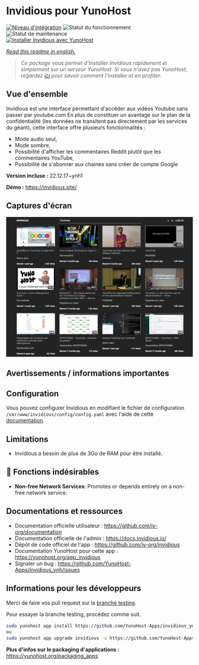 <!--
N.B.: This README was automatically generated by https://github.com/YunoHost/apps/tree/master/tools/README-generator
It shall NOT be edited by hand.
-->

# Invidious pour YunoHost

[![Niveau d'intégration](https://dash.yunohost.org/integration/invidious.svg)](https://dash.yunohost.org/appci/app/invidious) ![Statut du fonctionnement](https://ci-apps.yunohost.org/ci/badges/invidious.status.svg) ![Statut de maintenance](https://ci-apps.yunohost.org/ci/badges/invidious.maintain.svg)  
[![Installer Invidious avec YunoHost](https://install-app.yunohost.org/install-with-yunohost.svg)](https://install-app.yunohost.org/?app=invidious)

*[Read this readme in english.](./README.md)*

> *Ce package vous permet d'installer Invidious rapidement et simplement sur un serveur YunoHost.
Si vous n'avez pas YunoHost, regardez [ici](https://yunohost.org/#/install) pour savoir comment l'installer et en profiter.*

## Vue d'ensemble

Invidious est une interface permettant d'accéder aux vidéos Youtube sans passer par youtube.com
En plus de constituer un avantage sur le plan de la confidentialité (les données ne transitent pas directement par les services du géant), cette interface offre plusieurs fonctionnalités :
- Mode audio seul,
- Mode sombre,
- Possibilité d'afficher les commentaires Reddit plutôt que les commentaires YouTube,
- Possibilité de s'abonner aux chaines sans créer de compte Google

**Version incluse :** 22.12.17~ynh1

**Démo :** https://invidious.site/

## Captures d'écran

![Capture d'écran de Invidious](./doc/screenshots/screenshot.png)

## Avertissements / informations importantes

## Configuration

Vous pouvez configurer Invidious en modifiant le fichier de configuration `/var/www/invidious/config/config.yaml` avec l'aide de cette [documentation](https://docs.invidious.io/Configuration.md).

## Limitations

* Invidious a besoin de plus de 3Go de RAM pour être installé.

## :red_circle: Fonctions indésirables

- **Non-free Network Services**: Promotes or depends entirely on a non-free network service.

## Documentations et ressources

* Documentation officielle utilisateur : <https://github.com/iv-org/documentation>
* Documentation officielle de l'admin : <https://docs.invidious.io/>
* Dépôt de code officiel de l'app : <https://github.com/iv-org/invidious>
* Documentation YunoHost pour cette app : <https://yunohost.org/app_invidious>
* Signaler un bug : <https://github.com/YunoHost-Apps/invidious_ynh/issues>

## Informations pour les développeurs

Merci de faire vos pull request sur la [branche testing](https://github.com/YunoHost-Apps/invidious_ynh/tree/testing).

Pour essayer la branche testing, procédez comme suit.

``` bash
sudo yunohost app install https://github.com/YunoHost-Apps/invidious_ynh/tree/testing --debug
ou
sudo yunohost app upgrade invidious -u https://github.com/YunoHost-Apps/invidious_ynh/tree/testing --debug
```

**Plus d'infos sur le packaging d'applications :** <https://yunohost.org/packaging_apps>
